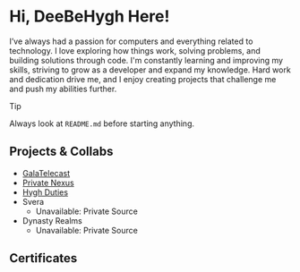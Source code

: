# Hi, DeeBeHygh Here!

I’ve always had a passion for computers and everything related to technology. I love exploring how things work, solving problems, and building solutions through code. I'm constantly learning and improving my skills, striving to grow as a developer and expand my knowledge. Hard work and dedication drive me, and I enjoy creating projects that challenge me and push my abilities further.


> [!TIP]
> Always look at `README.md` before starting anything.


## Projects & Collabs
- [GalaTelecast](https://github.com/deebehygh/GalacTelecast)
- [Private Nexus](https://github.com/ImTacx/realmdex)
- [Hygh Duties](https://github.com/deebehygh/Hygh-Tasks)
- Svera
  - Unavailable: Private Source
- Dynasty Realms
  - Unavailable: Private Source


## Certificates

